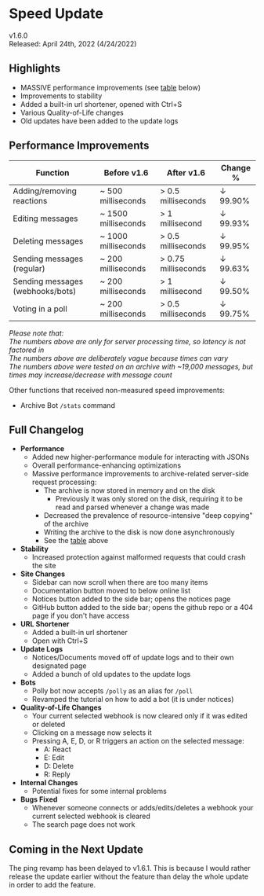 # Speed Update

v1.6.0  
Released: April 24th, 2022 (4/24/2022)

## Highlights

- MASSIVE performance improvements (see [table](#performance-improvements) below)
- Improvements to stability
- Added a built-in url shortener, opened with Ctrl+S
- Various Quality-of-Life changes
- Old updates have been added to the update logs

## Performance Improvements

| Function | Before v1.6 | After v1.6 | Change % |
|-|-|-|-|
| Adding/removing reactions | ~ 500 milliseconds | > 0.5 milliseconds | ↓ 99.90% |
| Editing messages | ~ 1500 milliseconds | > 1 millisecond | ↓ 99.93% |
| Deleting messages | ~ 1000 milliseconds | > 0.5 milliseconds | ↓ 99.95% |
| Sending messages (regular) | ~ 200 milliseconds | > 0.75 milliseconds | ↓ 99.63% |
| Sending messages (webhooks/bots) | ~ 200 milliseconds | > 1 millisecond | ↓ 99.50% |
| Voting in a poll | ~ 200 milliseconds | > 0.5 milliseconds | ↓ 99.75% |

*Please note that:  
The numbers above are only for server processing time, so latency is not factored in  
The numbers above are deliberately vague because times can vary  
The numbers above were tested on an archive with ~19,000 messages, but times may increase/decrease with message count*

Other functions that received non-measured speed improvements:

- Archive Bot `/stats` command

## Full Changelog

- **Performance**
  - Added new higher-performance module for interacting with JSONs
  - Overall performance-enhancing optimizations
  - Massive performance improvements to archive-related server-side request processing:
    - The archive is now stored in memory and on the disk
      - Previously it was only stored on the disk, requiring it to be read and parsed whenever a change was made
    - Decreased the prevalence of resource-intensive "deep copying" of the archive
    - Writing the archive to the disk is now done asynchronously
    - See the [table](#performance-improvements) above
- **Stability**
  - Increased protection against malformed requests that could crash the site
- **Site Changes**
  - Sidebar can now scroll when there are too many items
  - Documentation button moved to below online list
  - Notices button added to the side bar; opens the notices page
  - GitHub button added to the side bar; opens the github repo or a 404 page if you don't have access
- **URL Shortener**
  - Added a built-in url shortener
  - Open with Ctrl+S
- **Update Logs**
  - Notices/Documents moved off of update logs and to their own designated page
  - Added a bunch of old updates to the update logs
- **Bots**
  - Polly bot now accepts `/polly` as an alias for `/poll`
  - Revamped the tutorial on how to add a bot (it is under notices)
- **Quality-of-Life Changes**
  - Your current selected webhook is now cleared only if it was edited or deleted
  - Clicking on a message now selects it
  - Pressing A, E, D, or R triggers an action on the selected message:
    - A: React
    - E: Edit
    - D: Delete
    - R: Reply
- **Internal Changes**
  - Potential fixes for some internal problems
- **Bugs Fixed**
  - Whenever someone connects or adds/edits/deletes a webhook your current selected webhook is cleared
  - The search page does not work

## Coming in the Next Update

The ping revamp has been delayed to v1.6.1. This is because I would rather release the update earlier without the feature than delay the whole update in order to add the feature.
